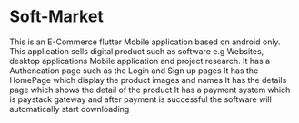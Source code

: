 # Soft-Market
This is an E-Commerce flutter Mobile application based on android only. This application sells digital product such as software e.g Websites, desktop applications
Mobile application and project research.
It has a Authencation page such as the Login and Sign up pages 
It has the HomePage which display the product images and names
It has the details page which shows the detail of the product
It has a payment system which is paystack gateway and after payment is successful the software will automatically start downloading
